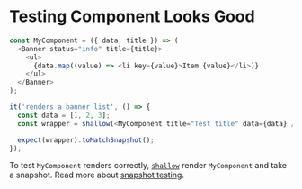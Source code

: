 # Testing Component Looks Good

```js
const MyComponent = ({ data, title }) => (
  <Banner status="info" title={title}>
    <ul>
      {data.map((value) => <li key={value}>Item {value}</li>)}
    </ul>
  </Banner>
);
```

```js
it('renders a banner list', () => {
  const data = [1, 2, 3];
  const wrapper = shallow(<MyComponent title="Test title" data={data} />);

  expect(wrapper).toMatchSnapshot();
});
```

To test `MyComponent` renders correctly, [`shallow`](https://airbnb.io/enzyme/docs/api/shallow.html) render `MyComponent` and take a snapshot.  Read more about [snapshot testing](https://jestjs.io/docs/en/snapshot-testing).
